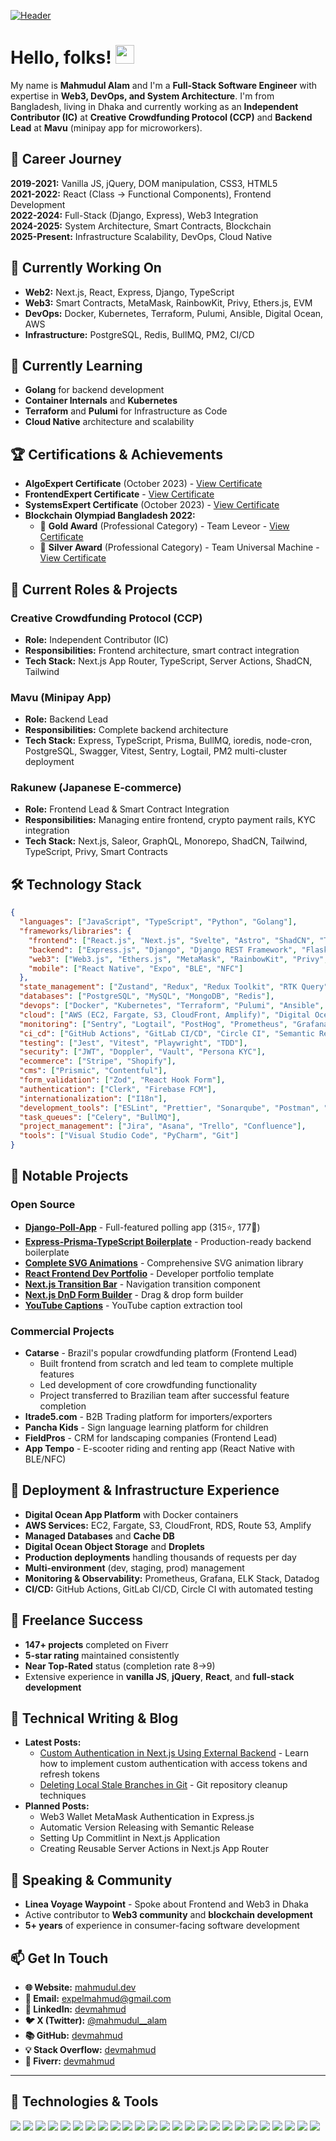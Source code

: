 [![Header](https://raw.githubusercontent.com/devmahmud/devmahmud/master/readme_header.png "Header")](https://mahmudul.dev/)

# Hello, folks! <img src="https://raw.githubusercontent.com/devmahmud/devmahmud/master/wave.gif" width="30" height="30">

My name is **Mahmudul Alam** and I'm a **Full-Stack Software Engineer** with expertise in **Web3, DevOps, and System Architecture**. I'm from Bangladesh, living in Dhaka and currently working as an **Independent Contributor (IC)** at **Creative Crowdfunding Protocol (CCP)** and **Backend Lead** at **Mavu** (minipay app for microworkers).

## 🚀 Career Journey

**2019-2021:** Vanilla JS, jQuery, DOM manipulation, CSS3, HTML5  
**2021-2022:** React (Class → Functional Components), Frontend Development  
**2022-2024:** Full-Stack (Django, Express), Web3 Integration  
**2024-2025:** System Architecture, Smart Contracts, Blockchain  
**2025-Present:** Infrastructure Scalability, DevOps, Cloud Native

## 🔧 Currently Working On

- **Web2:** Next.js, React, Express, Django, TypeScript
- **Web3:** Smart Contracts, MetaMask, RainbowKit, Privy, Ethers.js, EVM
- **DevOps:** Docker, Kubernetes, Terraform, Pulumi, Ansible, Digital Ocean, AWS
- **Infrastructure:** PostgreSQL, Redis, BullMQ, PM2, CI/CD

## 🌱 Currently Learning

- **Golang** for backend development
- **Container Internals** and **Kubernetes**
- **Terraform** and **Pulumi** for Infrastructure as Code
- **Cloud Native** architecture and scalability

## 🏆 Certifications & Achievements

- **AlgoExpert Certificate** (October 2023) - [View Certificate](https://certificate.algoexpert.io/AlgoExpert%20Certificate%20AE-dce8e0e11e)
- **FrontendExpert Certificate** - [View Certificate](https://certificate.algoexpert.io/FrontendExpert%20Certificate%20FE-bc2b384afc)
- **SystemsExpert Certificate** (October 2023) - [View Certificate](https://certificate.algoexpert.io/SystemsExpert%20Certificate%20SE-49903cc272)
- **Blockchain Olympiad Bangladesh 2022:**
  - 🥇 **Gold Award** (Professional Category) - Team Leveor - [View Certificate](https://drive.google.com/file/d/1WStMGreiuR3drN_fkE-pCmWVG148exC5/view?usp=sharing)
  - 🥈 **Silver Award** (Professional Category) - Team Universal Machine - [View Certificate](https://drive.google.com/file/d/1tbF3NEaMdrIbVpFFw_rdPoif4c4aU-6s/view?usp=sharing)

## 💼 Current Roles & Projects

### **Creative Crowdfunding Protocol (CCP)**
- **Role:** Independent Contributor (IC)
- **Responsibilities:** Frontend architecture, smart contract integration
- **Tech Stack:** Next.js App Router, TypeScript, Server Actions, ShadCN, Tailwind

### **Mavu (Minipay App)**
- **Role:** Backend Lead
- **Responsibilities:** Complete backend architecture
- **Tech Stack:** Express, TypeScript, Prisma, BullMQ, ioredis, node-cron, PostgreSQL, Swagger, Vitest, Sentry, Logtail, PM2 multi-cluster deployment

### **Rakunew (Japanese E-commerce)**
- **Role:** Frontend Lead & Smart Contract Integration
- **Responsibilities:** Managing entire frontend, crypto payment rails, KYC integration
- **Tech Stack:** Next.js, Saleor, GraphQL, Monorepo, ShadCN, Tailwind, TypeScript, Privy, Smart Contracts

## 🛠️ Technology Stack

```json
{
  "languages": ["JavaScript", "TypeScript", "Python", "Golang"],
  "frameworks/libraries": {
    "frontend": ["React.js", "Next.js", "Svelte", "Astro", "ShadCN", "Tailwind CSS", "Material UI", "Chakra UI", "jQuery"],
    "backend": ["Express.js", "Django", "Django REST Framework", "Flask", "FastAPI", "NestJS", "Prisma"],
    "web3": ["Web3.js", "Ethers.js", "MetaMask", "RainbowKit", "Privy", "Smart Contracts"],
    "mobile": ["React Native", "Expo", "BLE", "NFC"]
  },
  "state_management": ["Zustand", "Redux", "Redux Toolkit", "RTK Query", "Recoil"],
  "databases": ["PostgreSQL", "MySQL", "MongoDB", "Redis"],
  "devops": ["Docker", "Kubernetes", "Terraform", "Pulumi", "Ansible", "PM2", "CI/CD", "Helm"],
  "cloud": ["AWS (EC2, Fargate, S3, CloudFront, Amplify)", "Digital Ocean", "Vercel", "Railway", "Cloudflare", "Firebase"],
  "monitoring": ["Sentry", "Logtail", "PostHog", "Prometheus", "Grafana", "Loki", "ELK Stack", "Datadog", "Fullstory"],
  "ci_cd": ["GitHub Actions", "GitLab CI/CD", "Circle CI", "Semantic Release"],
  "testing": ["Jest", "Vitest", "Playwright", "TDD"],
  "security": ["JWT", "Doppler", "Vault", "Persona KYC"],
  "ecommerce": ["Stripe", "Shopify"],
  "cms": ["Prismic", "Contentful"],
  "form_validation": ["Zod", "React Hook Form"],
  "authentication": ["Clerk", "Firebase FCM"],
  "internationalization": ["I18n"],
  "development_tools": ["ESLint", "Prettier", "Sonarqube", "Postman", "Insomnia", "dotenv", "PNPM Workspace", "Vite"],
  "task_queues": ["Celery", "BullMQ"],
  "project_management": ["Jira", "Asana", "Trello", "Confluence"],
  "tools": ["Visual Studio Code", "PyCharm", "Git"]
}
```

## 🎯 Notable Projects

### **Open Source**
- **[Django-Poll-App](https://github.com/devmahmud/Django-Poll-App)** - Full-featured polling app (315⭐, 177🍴)
- **[Express-Prisma-TypeScript Boilerplate](https://github.com/devmahmud/express-prisma-typescript-boilerplate)** - Production-ready backend boilerplate
- **[Complete SVG Animations](https://github.com/devmahmud/complete-svg-animations)** - Comprehensive SVG animation library
- **[React Frontend Dev Portfolio](https://github.com/devmahmud/react-frontend-dev-portfolio)** - Developer portfolio template
- **[Next.js Transition Bar](https://github.com/devmahmud/next-transition-bar)** - Navigation transition component
- **[Next.js DnD Form Builder](https://github.com/devmahmud/next-dnd-formbuilder)** - Drag & drop form builder
- **[YouTube Captions](https://github.com/devmahmud/youtube-captions)** - YouTube caption extraction tool

### **Commercial Projects**
- **Catarse** - Brazil's popular crowdfunding platform (Frontend Lead)
  - Built frontend from scratch and led team to complete multiple features
  - Led development of core crowdfunding functionality
  - Project transferred to Brazilian team after successful feature completion
- **Itrade5.com** - B2B Trading platform for importers/exporters
- **Pancha Kids** - Sign language learning platform for children
- **FieldPros** - CRM for landscaping companies (Frontend Lead)
- **App Tempo** - E-scooter riding and renting app (React Native with BLE/NFC)

## 🚀 Deployment & Infrastructure Experience

- **Digital Ocean App Platform** with Docker containers
- **AWS Services:** EC2, Fargate, S3, CloudFront, RDS, Route 53, Amplify
- **Managed Databases** and **Cache DB**
- **Digital Ocean Object Storage** and **Droplets**
- **Production deployments** handling thousands of requests per day
- **Multi-environment** (dev, staging, prod) management
- **Monitoring & Observability:** Prometheus, Grafana, ELK Stack, Datadog
- **CI/CD:** GitHub Actions, GitLab CI/CD, Circle CI with automated testing

## 💼 Freelance Success

- **147+ projects** completed on Fiverr
- **5-star rating** maintained consistently
- **Near Top-Rated** status (completion rate 8→9)
- Extensive experience in **vanilla JS**, **jQuery**, **React**, and **full-stack development**

## 📝 Technical Writing & Blog

- **Latest Posts:**
  - [Custom Authentication in Next.js Using External Backend](https://mahmudul.dev/posts/custom-authentication-nextjs-external-backend/) - Learn how to implement custom authentication with access tokens and refresh tokens
  - [Deleting Local Stale Branches in Git](https://mahmudul.dev/posts/deleting-local-stale-branches-git/) - Git repository cleanup techniques
- **Planned Posts:**
  - Web3 Wallet MetaMask Authentication in Express.js
  - Automatic Version Releasing with Semantic Release
  - Setting Up Commitlint in Next.js Application
  - Creating Reusable Server Actions in Next.js App Router

## 🎤 Speaking & Community

- **Linea Voyage Waypoint** - Spoke about Frontend and Web3 in Dhaka
- Active contributor to **Web3 community** and **blockchain development**
- **5+ years** of experience in consumer-facing software development

## 📫 Get In Touch

- **🌐 Website:** [mahmudul.dev](https://mahmudul.dev/)
- **📧 Email:** expelmahmud@gmail.com
- **💼 LinkedIn:** [devmahmud](https://www.linkedin.com/in/devmahmud/)
- **🐦 X (Twitter):** [@mahmudul__alam](https://twitter.com/mahmudul__alam)
- **📚 GitHub:** [devmahmud](https://github.com/devmahmud)
- **💡 Stack Overflow:** [devmahmud](https://stackoverflow.com/users/devmahmud)
- **🛒 Fiverr:** [devmahmud](https://www.fiverr.com/devmahmud)

---

## 🔧 Technologies & Tools

![](https://img.shields.io/badge/OS-Linux-informational?style=flat&logo=linux&logoColor=white&color=2bbc8a)
![](https://img.shields.io/badge/Editor-VS_Code-informational?style=flat&logo=visual-studio-code&logoColor=white&color=2bbc8a)
![](https://img.shields.io/badge/Code-TypeScript-informational?style=flat&logo=typescript&logoColor=white&color=2bbc8a)
![](https://img.shields.io/badge/Code-JavaScript-informational?style=flat&logo=javascript&logoColor=white&color=2bbc8a)
![](https://img.shields.io/badge/Code-Python-informational?style=flat&logo=python&logoColor=white&color=2bbc8a)
![](https://img.shields.io/badge/Code-Go-informational?style=flat&logo=go&logoColor=white&color=2bbc8a)
![](https://img.shields.io/badge/Code-React-informational?style=flat&logo=react&logoColor=white&color=2bbc8a)
![](https://img.shields.io/badge/Code-Next.js-informational?style=flat&logo=next.js&logoColor=white&color=2bbc8a)
![](https://img.shields.io/badge/Code-Express-informational?style=flat&logo=express&logoColor=white&color=2bbc8a)
![](https://img.shields.io/badge/Code-Django-informational?style=flat&logo=django&logoColor=white&color=2bbc8a)
![](https://img.shields.io/badge/Code-FastAPI-informational?style=flat&logo=fastapi&logoColor=white&color=2bbc8a)
![](https://img.shields.io/badge/Code-Flask-informational?style=flat&logo=flask&logoColor=white&color=2bbc8a)
![](https://img.shields.io/badge/Code-NestJS-informational?style=flat&logo=nestjs&logoColor=white&color=2bbc8a)
![](https://img.shields.io/badge/Code-Svelte-informational?style=flat&logo=svelte&logoColor=white&color=2bbc8a)
![](https://img.shields.io/badge/Database-PostgreSQL-informational?style=flat&logo=postgresql&logoColor=white&color=2bbc8a)
![](https://img.shields.io/badge/Database-Redis-informational?style=flat&logo=redis&logoColor=white&color=2bbc8a)
![](https://img.shields.io/badge/Tools-Docker-informational?style=flat&logo=docker&logoColor=white&color=2bbc8a)
![](https://img.shields.io/badge/Tools-Kubernetes-informational?style=flat&logo=kubernetes&logoColor=white&color=2bbc8a)
![](https://img.shields.io/badge/Cloud-AWS-informational?style=flat&logo=amazon-aws&logoColor=white&color=2bbc8a)
![](https://img.shields.io/badge/Cloud-Digital_Ocean-informational?style=flat&logo=digitalocean&logoColor=white&color=2bbc8a)
![](https://img.shields.io/badge/Testing-Jest-informational?style=flat&logo=jest&logoColor=white&color=2bbc8a)
![](https://img.shields.io/badge/Testing-Playwright-informational?style=flat&logo=playwright&logoColor=white&color=2bbc8a)
![](https://img.shields.io/badge/CI_GitHub_Actions-informational?style=flat&logo=github-actions&logoColor=white&color=2bbc8a)
![](https://img.shields.io/badge/Monitoring-Prometheus-informational?style=flat&logo=prometheus&logoColor=white&color=2bbc8a)
![](https://img.shields.io/badge/Monitoring-Grafana-informational?style=flat&logo=grafana&logoColor=white&color=2bbc8a)

<!-- links to social media icons -->

<!-- icons with padding -->

[1.1]: http://i.imgur.com/tXSoThF.png "twitter icon with padding"
[2.1]: http://i.imgur.com/0o48UoR.png "github icon with padding"

<!-- icons without padding -->

[1.2]: https://i.imgur.com/wWzX9uB.png "twitter icon without padding"
[2.2]: https://i.imgur.com/9I6NRUm.png "github icon without padding"
[3.2]: https://i.imgur.com/dgXzJ9j.png "LinkedIn icon without padding"

<!-- links to your social media accounts -->

[1]: https://twitter.com/mahmudul__alam
[2]: https://github.com/devmahmud
[3]: https://www.linkedin.com/in/devmahmud/
